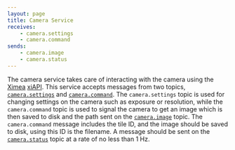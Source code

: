 ```yaml
---
layout: page
title: Camera Service
receives:
    - camera.settings
    - camera.command
sends:
    - camera.image
    - camera.status
---
```


The camera service takes care of interacting with the camera using the [Ximea](https://www.ximea.com/) [xiAPI](https://www.ximea.com/support/wiki/apis/XiAPI).
This service accepts messages from two topics, [`camera.settings`](/topics.html#camerasettings) and [`camera.command`](/topics.html#cameracommand).
The `camera.settings` topic is used for changing settings on the camera such as exposure or resolution, while the `camera.command` topic is used to signal the camera to get an image which is then saved to disk and the path sent on the [`camera.image`](/topics.html#cameraimage) topic.
The `camera.command` message includes the tile ID, and the image should be saved to disk, using this ID is the filename.
A message should be sent on the [`camera.status`](/topics.html#camerastatus) topic at a rate of no less than 1 Hz.